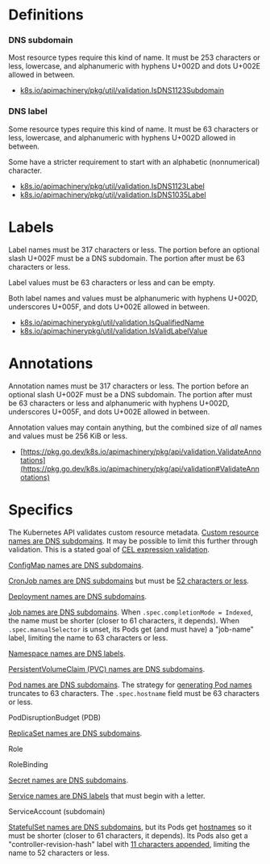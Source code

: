 <!--
# Copyright 2022 - 2024 Crunchy Data Solutions, Inc.
#
# SPDX-License-Identifier: Apache-2.0
-->

# Definitions

[k8s-names]: https://docs.k8s.io/concepts/overview/working-with-objects/names/

### DNS subdomain

Most resource types require this kind of name. It must be 253 characters or less,
lowercase, and alphanumeric with hyphens U+002D and dots U+002E allowed in between.

- [k8s.io/apimachinery/pkg/util/validation.IsDNS1123Subdomain](https://pkg.go.dev/k8s.io/apimachinery/pkg/util/validation#IsDNS1123Subdomain)

### DNS label

Some resource types require this kind of name. It must be 63 characters or less,
lowercase, and alphanumeric with hyphens U+002D allowed in between.

Some have a stricter requirement to start with an alphabetic (nonnumerical) character.

- [k8s.io/apimachinery/pkg/util/validation.IsDNS1123Label](https://pkg.go.dev/k8s.io/apimachinery/pkg/util/validation#IsDNS1123Label)
- [k8s.io/apimachinery/pkg/util/validation.IsDNS1035Label](https://pkg.go.dev/k8s.io/apimachinery/pkg/util/validation#IsDNS1035Label)


# Labels

[k8s-labels]: https://docs.k8s.io/concepts/overview/working-with-objects/labels/

Label names must be 317 characters or less. The portion before an optional slash U+002F
must be a DNS subdomain. The portion after must be 63 characters or less.

Label values must be 63 characters or less and can be empty.

Both label names and values must be alphanumeric with hyphens U+002D, underscores U+005F,
and dots U+002E allowed in between.

- [k8s.io/apimachinerypkg/util/validation.IsQualifiedName](https://pkg.go.dev/k8s.io/apimachinery/pkg/util/validation#IsQualifiedName)
- [k8s.io/apimachinerypkg/util/validation.IsValidLabelValue](https://pkg.go.dev/k8s.io/apimachinery/pkg/util/validation#IsValidLabelValue)


# Annotations

[k8s-annotations]: https://docs.k8s.io/concepts/overview/working-with-objects/annotations/

Annotation names must be 317 characters or less. The portion before an optional slash U+002F
must be a DNS subdomain. The portion after must be 63 characters or less and alphanumeric with
hyphens U+002D, underscores U+005F, and dots U+002E allowed in between.

Annotation values may contain anything, but the combined size of *all* names and values
must be 256 KiB or less.

- [https://pkg.go.dev/k8s.io/apimachinery/pkg/api/validation.ValidateAnnotations](https://pkg.go.dev/k8s.io/apimachinery/pkg/api/validation#ValidateAnnotations)


# Specifics

The Kubernetes API validates custom resource metadata.
[Custom resource names are DNS subdomains](https://releases.k8s.io/v1.23.0/staging/src/k8s.io/apiextensions-apiserver/pkg/registry/customresource/validator.go#L60).
It may be possible to limit this further through validation. This is a stated
goal of [CEL expression validation](https://docs.k8s.io/tasks/extend-kubernetes/custom-resources/custom-resource-definitions/#validation-rules).

[ConfigMap names are DNS subdomains](https://releases.k8s.io/v1.23.0/pkg/apis/core/validation/validation.go#L5618).

[CronJob names are DNS subdomains](https://docs.k8s.io/concepts/workloads/controllers/cron-jobs/)
but must be [52 characters or less](https://releases.k8s.io/v1.23.0/pkg/apis/batch/validation/validation.go#L281).

[Deployment names are DNS subdomains](https://releases.k8s.io/v1.23.0/pkg/apis/apps/validation/validation.go#L632).

[Job names are DNS subdomains](https://releases.k8s.io/v1.23.0/pkg/apis/batch/validation/validation.go#L86).
When `.spec.completionMode = Indexed`, the name must be shorter (closer to 61 characters, it depends).
When `.spec.manualSelector` is unset, its Pods get (and must have) a "job-name" label, limiting the
name to 63 characters or less.

[Namespace names are DNS labels](https://releases.k8s.io/v1.23.0/pkg/apis/core/validation/validation.go#L5963).

[PersistentVolumeClaim (PVC) names are DNS subdomains](https://releases.k8s.io/v1.23.0/pkg/apis/core/validation/validation.go#L2066).

[Pod names are DNS subdomains](https://releases.k8s.io/v1.23.0/pkg/apis/core/validation/validation.go#L3443).
The strategy for [generating Pod names](https://releases.k8s.io/v1.23.0/pkg/registry/core/pod/strategy.go#L62) truncates to 63 characters.
The `.spec.hostname` field must be 63 characters or less.

PodDisruptionBudget (PDB)

[ReplicaSet names are DNS subdomains](https://releases.k8s.io/v1.23.0/pkg/apis/apps/validation/validation.go#L655).

Role

RoleBinding

[Secret names are DNS subdomains](https://releases.k8s.io/v1.23.0/pkg/apis/core/validation/validation.go#L5515).

[Service names are DNS labels](https://docs.k8s.io/concepts/services-networking/service/)
that must begin with a letter.

ServiceAccount (subdomain)

[StatefulSet names are DNS subdomains](https://docs.k8s.io/concepts/workloads/controllers/statefulset/),
but its Pods get [hostnames](https://releases.k8s.io/v1.23.0/pkg/apis/core/validation/validation.go#L3561)
so it must be shorter (closer to 61 characters, it depends). Its Pods also get a "controller-revision-hash"
label with [11 characters appended](https://issue.k8s.io/64023), limiting the name to 52 characters or less.

